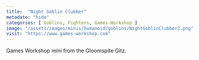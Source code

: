 ```yaml
---
title:  "Night Goblin Clubber"
metadate: "hide"
categories: [ Goblins, Fighters, Games-Workshop ]
image: "/assets/images/minis/humanoid/goblins/NightGoblinClubber2.png"
visit: "https://www.games-workshop.com"
---
```

Games Workshop mini from the Gloomspite Gitz.